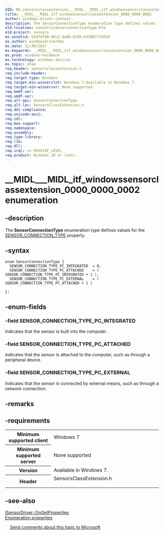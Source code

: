```yaml
---
UID: NE.sensorsclassextension.__MIDL___MIDL_itf_windowssensorclassextension_0000_0000_0002
title: __MIDL___MIDL_itf_windowssensorclassextension_0000_0000_0002
author: windows-driver-content
description: The SensorConnectionType enumeration type defines values for the SENSOR_CONNECTION_TYPE property.
old-location: sensors\sensorconnectiontype.htm
old-project: sensors
ms.assetid: 63df4f99-ddc2-4a0b-b19b-63390771d529
ms.author: windowsdriverdev
ms.date: 11/30/2017
ms.keywords: __MIDL___MIDL_itf_windowssensorclassextension_0000_0000_0002, SensorConnectionType
ms.prod: windows-hardware
ms.technology: windows-devices
ms.topic: enum
req.header: sensorsclassextension.h
req.include-header: 
req.target-type: Windows
req.target-min-winverclnt: Windows 7,Available in Windows 7.
req.target-min-winversvr: None supported
req.kmdf-ver: 
req.umdf-ver: 
req.alt-api: SensorConnectionType
req.alt-loc: SensorsClassExtension.h
req.ddi-compliance: 
req.unicode-ansi: 
req.idl: 
req.max-support: 
req.namespace: 
req.assembly: 
req.type-library: 
req.lib: 
req.dll: 
req.irql: <= PASSIVE_LEVEL
req.product: Windows 10 or later.
---
```


# __MIDL___MIDL_itf_windowssensorclassextension_0000_0000_0002 enumeration



## -description
The <b>SensorConnectionType</b> enumeration type defines values for the <a href="https://msdn.microsoft.com/a9f88dad-a81d-45dc-b607-e7b4c5036774">SENSOR_CONNECTION_TYPE</a> property.


## -syntax

````
enum SensorConnectionType {
  SENSOR_CONNECTION_TYPE_PC_INTEGRATED  = 0, 
  SENSOR_CONNECTION_TYPE_PC_ATTACHED    = ( SENSOR_CONNECTION_TYPE_PC_INTEGRATED + 1 ), 
  SENSOR_CONNECTION_TYPE_PC_EXTERNAL    = ( SENSOR_CONNECTION_TYPE_PC_ATTACHED + 1 ) 

};
````


## -enum-fields

### -field SENSOR_CONNECTION_TYPE_PC_INTEGRATED

Indicates that the sensor is built into the computer.

### -field SENSOR_CONNECTION_TYPE_PC_ATTACHED

Indicates that the sensor is attached to the computer, such as through a peripheral device.

### -field SENSOR_CONNECTION_TYPE_PC_EXTERNAL

Indicates that the sensor is connected by external means, such as through a network connection.

## -remarks


## -requirements
<table>
<tr>
<th width="30%">
Minimum supported client
</th>
<td width="70%">
Windows 7
</td>
</tr>
<tr>
<th width="30%">
Minimum supported server
</th>
<td width="70%">
None supported
</td>
</tr>
<tr>
<th width="30%">
Version
</th>
<td width="70%">
Available in Windows 7.
</td>
</tr>
<tr>
<th width="30%">
Header
</th>
<td width="70%">
<dl>
<dt>SensorsClassExtension.h</dt>
</dl>
</td>
</tr>
</table>

## -see-also
<dl>
<dt>
<a href="sensors.isensordriver_ongetproperties">ISensorDriver::OnGetProperties</a>
</dt>
<dt>
<a href="https://msdn.microsoft.com/library/windows/hardware/dn957027">Enumeration properties</a>
</dt>
</dl>
 
 
<a href="mailto:wsddocfb@microsoft.com?subject=Documentation%20feedback [sensors\sensors]:%20SensorConnectionType enumeration%20 RELEASE:%20(11/30/2017)&amp;body=%0A%0APRIVACY STATEMENT%0A%0AWe use your feedback to improve the documentation. We don't use your email address for any other purpose, and we'll remove your email address from our system after the issue that you're reporting is fixed. While we're working to fix this issue, we might send you an email message to ask for more info. Later, we might also send you an email message to let you know that we've addressed your feedback.%0A%0AFor more info about Microsoft's privacy policy, see http://privacy.microsoft.com/en-us/default.aspx." title="Send comments about this topic to Microsoft">Send comments about this topic to Microsoft</a>
